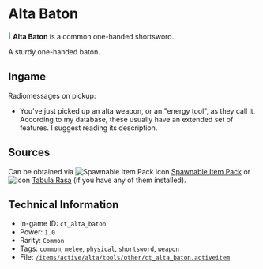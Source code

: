 # Alta Baton

<img src="https://raw.githubusercontent.com/Ceterai/Enternia/main/items/active/alta/tools/other/ct_alta_baton.png" alt="Alta Baton icon" loading="lazy" height="16px" width="auto" /> **Alta Baton** is a common one-handed shortsword.

A sturdy one-handed baton.

## Ingame

Radiomessages on pickup:

- You've just picked up an alta weapon, or an "energy tool", as they call it. According to my database, these usually have an extended set of features. I suggest reading its description.

## Sources

Can be obtained via <img src="https://raw.githubusercontent.com/Silverfeelin/Starbound-SpawnableItemPack/master/interface/sip/iconSmall.png" alt="Spawnable Item Pack icon" width="18" height="14"/> [Spawnable Item Pack](https://steamcommunity.com/sharedfiles/filedetails/?id=733665104) or <img src="https://steamuserimages-a.akamaihd.net/ugc/263843960696222713/3EC9A7C005541F7D577EBCB8C5736B4EFC9973D6/" alt="icon" width="8" height="12"/> [Tabula Rasa](https://community.playstarbound.com/resources/the-tabula-rasa.3222/) (if you have any of them installed).

## Technical Information

- In-game ID: `ct_alta_baton`
- Power: `1.0`
- Rarity: `Common`
- Tags: [`common`](https://ceterai.github.io/MyEnternia/Wiki/Tags/Common), [`melee`](https://ceterai.github.io/MyEnternia/Wiki/Tags/Melee), [`physical`](https://ceterai.github.io/MyEnternia/Wiki/Tags/Physical), [`shortsword`](https://ceterai.github.io/MyEnternia/Wiki/Tags/Shortsword), [`weapon`](https://ceterai.github.io/MyEnternia/Wiki/Tags/Weapon)
- File: [`/items/active/alta/tools/other/ct_alta_baton.activeitem`](https://github.com/Ceterai/Enternia/blob/main/items/active/alta/tools/other/ct_alta_baton.activeitem)
